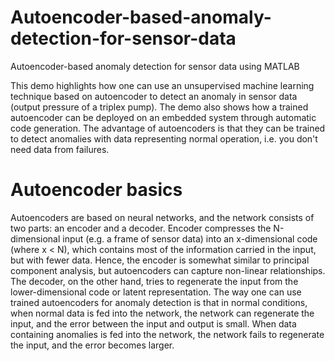 # Autoencoder-based-anomaly-detection-for-sensor-data
Autoencoder-based anomaly detection for sensor data using MATLAB

This demo highlights how one can use an unsupervised machine learning technique based on autoencoder to detect an anomaly in sensor data (output pressure of a triplex pump). The demo also shows how a trained autoencoder can be deployed on an embedded system through automatic code generation. The advantage of autoencoders is that they can be trained to detect anomalies with data representing normal operation, i.e. you don't need data from failures.

# Autoencoder basics
Autoencoders are based on neural networks, and the network consists of two parts: an encoder and a decoder. Encoder compresses the N-dimensional input (e.g. a frame of sensor data) into an x-dimensional code (where x < N), which contains most of the information carried in the input, but with fewer data. Hence, the encoder is somewhat similar to principal component analysis, but autoencoders can capture non-linear relationships. The decoder, on the other hand, tries to regenerate the input from the lower-dimensional code or latent representation. 
The way one can use trained autoencoders for anomaly detection is that in normal conditions, when normal data is fed into the network, the network can regenerate the input, and the error between the input and output is small. When data containing anomalies is fed into the network, the network fails to regenerate the input, and the error becomes larger.
